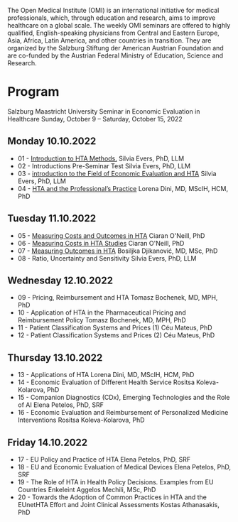 
The Open Medical Institute (OMI) is an international initiative for medical professionals, which, through education and research, aims to improve healthcare on a global scale. The weekly OMI seminars are offered to highly qualified, English-speaking physicians from Central and Eastern Europe, Asia, Africa, Latin America, and other countries in transition. They are organized by the Salzburg Stiftung der American Austrian Foundation and are co-funded by the Austrian Federal Ministry of Education, Science and Research.

# Program

Salzburg Maastricht University Seminar in Economic Evaluation in Healthcare
Sunday, October 9 – Saturday, October 15, 2022

## Monday 10.10.2022
 - 01 - [Introduction to HTA Methods.](lectures/01.md)
 Silvia Evers, PhD, LLM
 - 02 - Introductions Pre-Seminar Test 
 Silvia Evers, PhD, LLM
 - 03 - [introduction to the Field of Economic Evaluation and HTA](lectures/01.md)
 Silvia Evers, PhD, LLM
 - 04 - [HTA and the Professional’s Practice](lectures/04.md)
 Lorena Dini, MD, MScIH, HCM, PhD
## Tuesday 11.10.2022
 - 05 - [Measuring Costs and Outcomes in HTA](lectures/05.md)
 Ciaran O'Neill, PhD
 - 06 - [Measuring Costs in HTA Studies](lectures/05.md)
 Ciaran O'Neill, PhD
 - 07 - [Measuring Outcomes in HTA](lectures/07.md)
 Bosiljka Djikanović, MD, MSc, PhD
 - 08 - Ratio, Uncertainty and Sensitivity
 Silvia Evers, PhD, LLM
## Wednesday 12.10.2022
 - 09 - Pricing, Reimbursement and HTA 
 Tomasz Bochenek, MD, MPH, PhD
 - 10 - Application of HTA in the Pharmaceutical Pricing and Reimbursement Policy
 Tomasz Bochenek, MD, MPH, PhD
 - 11 - Patient Classification Systems and Prices (1)
 Céu Mateus, PhD
 - 12 - Patient Classification Systems and Prices (2)
 Céu Mateus, PhD
## Thursday 13.10.2022
 - 13 - Applications of HTA
 Lorena Dini, MD, MScIH, HCM, PhD
 - 14 - Economic Evaluation of Different Health Service
 Rositsa Koleva-Kolarova, PhD
 - 15 - Companion Diagnostics (CDx), Emerging Technologies and the Role of AI
 Elena Petelos, PhD, SRF
 - 16 - Economic Evaluation and Reimbursement of Personalized Medicine Interventions
 Rositsa Koleva-Kolarova, PhD
## Friday  14.10.2022
 - 17 - EU Policy and Practice of HTA
 Elena Petelos, PhD, SRF
 - 18 - EU and Economic Evaluation of Medical Devices
 Elena Petelos, PhD, SRF
 - 19 - The Role of HTA in Health Policy Decisions. Examples from EU Countries
 Enkeleint Aggelos Mechili, MSc, PhD
 - 20 - Towards the Adoption of Common Practices in HTA and the EUnetHTA Effort and Joint Clinical Assessments
 Kostas Athanasakis, PhD